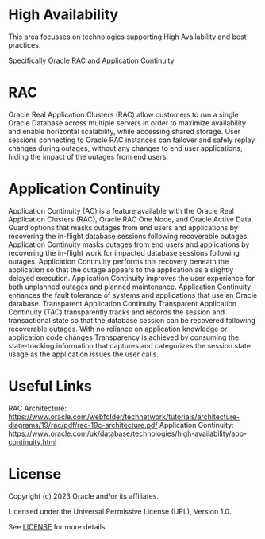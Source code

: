 # High Availability
This area focusses on technologies supporting High Availability and best practices.

Specifically Oracle RAC and Application Continuity

# RAC
Oracle Real Application Clusters (RAC) allow customers to run a single Oracle Database across multiple servers in order to maximize availability and enable horizontal scalability, while accessing shared storage. User sessions connecting to Oracle RAC instances can failover and safely replay changes during outages, without any changes to end user applications, hiding the impact of the outages from end users.

# Application Continuity
Application Continuity (AC) is a feature available with the Oracle Real Application Clusters (RAC), Oracle RAC One Node, and Oracle Active Data Guard options that masks outages from end users and applications by recovering the in-flight database sessions following recoverable outages.
Application Continuity masks outages from end users and applications by recovering the in-flight work for impacted database sessions following outages. Application Continuity performs this recovery beneath the application so that the outage appears to the application as a slightly delayed execution.
Application Continuity improves the user experience for both unplanned outages and planned maintenance. Application Continuity enhances the fault tolerance of systems and applications that use an Oracle database.
Transparent Application Continuity
Transparent Application Continuity (TAC) transparently tracks and records the session and transactional state so that the database session can be recovered following recoverable outages.
With no reliance on application knowledge or application code changes
Transparency is achieved by consuming the state-tracking information that captures and categorizes the session state usage as the application issues the user calls.


# Useful Links

RAC Architecture: https://www.oracle.com/webfolder/technetwork/tutorials/architecture-diagrams/19/rac/pdf/rac-19c-architecture.pdf
Application Continuity: https://www.oracle.com/uk/database/technologies/high-availability/app-continuity.html
 

# License

Copyright (c) 2023 Oracle and/or its affiliates.

Licensed under the Universal Permissive License (UPL), Version 1.0.

See [LICENSE](https://github.com/oracle-devrel/technology-engineering/blob/folder-structure/LICENSE) for more details.
